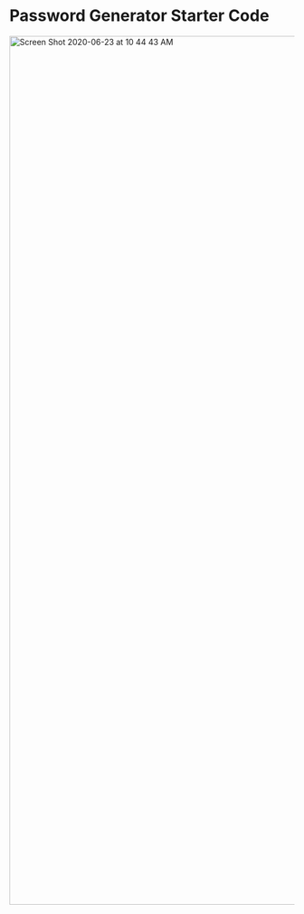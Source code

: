 # Password Generator Starter Code

<img width="1536" alt="Screen Shot 2020-06-23 at 10 44 43 AM" src="https://user-images.githubusercontent.com/65720461/85460089-80c76980-b568-11ea-8b45-589c8c0ee3c5.png">



